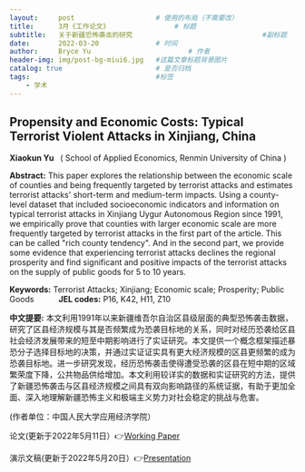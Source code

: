 ```yaml
---
layout:     post   				    # 使用的布局（不需要改）
title:      3月《工作论文》				# 标题 
subtitle:   关于新疆恐怖袭击的研究                                #副标题
date:       2022-03-20				# 时间
author:     Bryce Yu 						# 作者
header-img: img/post-bg-miui6.jpg 	#这篇文章标题背景图片
catalog: true 						# 是否归档
tags:								#标签
    - 学术
---
```


## Propensity and Economic Costs: Typical Terrorist Violent Attacks in Xinjiang, China

<strong> Xiaokun Yu </strong>  &nbsp;  ( School of Applied Economics, Renmin University of China )

<strong>Abstract:</strong> This paper explores the relationship between the economic scale of counties and being frequently targeted by terrorist attacks and estimates terrorist attacks' short-term and medium-term impacts. Using a county-level dataset that included socioeconomic indicators and information on typical terrorist attacks in Xinjiang Uygur Autonomous Region since 1991, we empirically prove that counties with larger economic scale are more frequently targeted by terrorist attacks in the first part of the article. This can be called  "rich county tendency". And in the second part, we provide some evidence that experiencing terrorist attacks declines the regional prosperity and find significant and positive impacts of the terrorist attacks on the supply of public goods for 5 to 10 years.

<strong>Keywords:</strong> Terrorist Attacks; Xinjiang; Economic scale; Prosperity; Public Goods  &nbsp; &nbsp; &nbsp; &nbsp; &nbsp; <strong>JEL codes:</strong>  P16, K42, H11, Z10  

<strong>中文提要:</strong> 本文利用1991年以来新疆维吾尔自治区县级层面的典型恐怖袭击数据，研究了区县经济规模与其是否频繁成为恐袭目标地的关系，同时对经历恐袭给区县社会经济发展带来的短至中期影响进行了实证研究。本文提供一个概念框架描述暴恐分子选择目标地的决策，并通过实证证实具有更大经济规模的区县更频繁的成为恐袭目标地。进一步研究发现，经历恐怖袭击使得遭受恐袭的区县在短中期的区域繁荣度下降，公共物品供给增加。本文利用较详实的数据和实证研究的方法，提供了新疆恐怖袭击与区县经济规模之间具有双向影响路径的系统证据，有助于更加全面、深入地理解新疆恐怖主义和极端主义势力对社会稳定的挑战与危害。

(作者单位：中国人民大学应用经济学院）

论文(更新于2022年5月11日）👉[Working Paper](https://pan.baidu.com/s/1d3hJ4GIb9tngRx22-yMrcA?pwd=7izc)

演示文稿(更新于2022年5月20日）👉[Presentation](https://pan.baidu.com/s/1ag6uHiQEuTFRnxQWCfFSAA?pwd=cg20)
